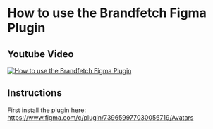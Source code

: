 # How to use the Brandfetch Figma Plugin
## Youtube Video
[![How to use the Brandfetch Figma Plugin](http://i3.ytimg.com/vi/3HmoZGTyx2M/maxresdefault.jpg)](https://youtu.be/3HmoZGTyx2M)

## Instructions
First install the plugin here:
https://www.figma.com/c/plugin/739659977030056719/Avatars